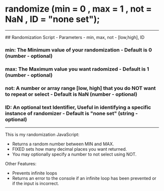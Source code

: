 # randomize (min = 0 , max = 1 , not = NaN , ID = "none set");
<hr/>
## Randomization Script - Parameters - min, max, not - [low,high], ID

### min: The Minimum value of your randomization - Default is 0 (number - optional)

### max: The Maximum value you want radomized - Default is 1 (number - optional)

### not: A number or array range [low, high] that you do NOT want to repeat or select - Default is NaN (number - optional)

### ID: An optional text Identifier, Useful in identifying a specific instance of randomizer - Default is "none set" (string - optional)
<hr/>

This is my randomization JavaScript: 
* Returns a random number between MIN and MAX.
* FIXED sets how many decimal places you want returned.
* You may optionally specify a number to not select using NOT.

Other Features:
* Prevents infinite loops
* Returns an error to the console if an infinite loop has been prevented or if the input is incorrect. 
